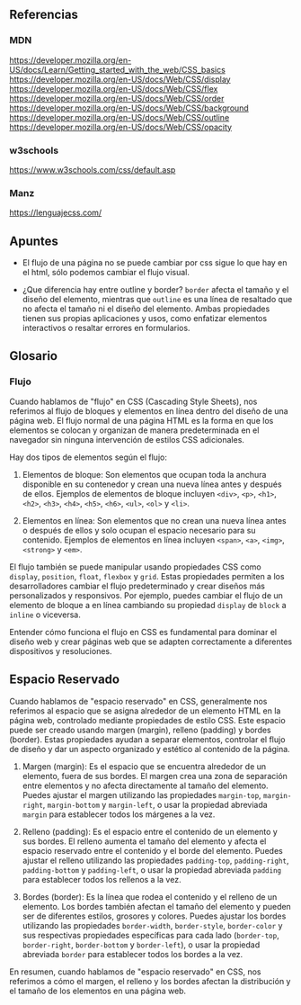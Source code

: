 
## Referencias

### MDN
https://developer.mozilla.org/en-US/docs/Learn/Getting_started_with_the_web/CSS_basics
https://developer.mozilla.org/en-US/docs/Web/CSS/display
https://developer.mozilla.org/en-US/docs/Web/CSS/flex
https://developer.mozilla.org/en-US/docs/Web/CSS/order
https://developer.mozilla.org/en-US/docs/Web/CSS/background
https://developer.mozilla.org/en-US/docs/Web/CSS/outline
https://developer.mozilla.org/en-US/docs/Web/CSS/opacity

### w3schools
https://www.w3schools.com/css/default.asp


### Manz

https://lenguajecss.com/





## Apuntes

- El flujo de una página no se puede cambiar por css sigue lo que hay en el html, sólo podemos cambiar el flujo visual.

- ¿Que diferencia hay entre outline y border? `border` afecta el tamaño y el diseño del elemento, mientras que `outline` es una línea de resaltado que no afecta el tamaño ni el diseño del elemento. Ambas propiedades tienen sus propias aplicaciones y usos, como enfatizar elementos interactivos o resaltar errores en formularios.

## Glosario

### Flujo

Cuando hablamos de "flujo" en CSS (Cascading Style Sheets), nos referimos al flujo de bloques y elementos en línea dentro del diseño de una página web. El flujo normal de una página HTML es la forma en que los elementos se colocan y organizan de manera predeterminada en el navegador sin ninguna intervención de estilos CSS adicionales. 

Hay dos tipos de elementos según el flujo:

1. Elementos de bloque: Son elementos que ocupan toda la anchura disponible en su contenedor y crean una nueva línea antes y después de ellos. Ejemplos de elementos de bloque incluyen `<div>`, `<p>`, `<h1>`, `<h2>`, `<h3>`, `<h4>`, `<h5>`, `<h6>`, `<ul>`, `<ol>` y `<li>`.

2. Elementos en línea: Son elementos que no crean una nueva línea antes o después de ellos y solo ocupan el espacio necesario para su contenido. Ejemplos de elementos en línea incluyen `<span>`, `<a>`, `<img>`, `<strong>` y `<em>`.

El flujo también se puede manipular usando propiedades CSS como `display`, `position`, `float`, `flexbox` y `grid`. Estas propiedades permiten a los desarrolladores cambiar el flujo predeterminado y crear diseños más personalizados y responsivos. Por ejemplo, puedes cambiar el flujo de un elemento de bloque a en línea cambiando su propiedad `display` de `block` a `inline` o viceversa.

Entender cómo funciona el flujo en CSS es fundamental para dominar el diseño web y crear páginas web que se adapten correctamente a diferentes dispositivos y resoluciones.

## Espacio Reservado

Cuando hablamos de "espacio reservado" en CSS, generalmente nos referimos al espacio que se asigna alrededor de un elemento HTML en la página web, controlado mediante propiedades de estilo CSS. Este espacio puede ser creado usando margen (margin), relleno (padding) y bordes (border). Estas propiedades ayudan a separar elementos, controlar el flujo de diseño y dar un aspecto organizado y estético al contenido de la página.

1. Margen (margin): Es el espacio que se encuentra alrededor de un elemento, fuera de sus bordes. El margen crea una zona de separación entre elementos y no afecta directamente al tamaño del elemento. Puedes ajustar el margen utilizando las propiedades `margin-top`, `margin-right`, `margin-bottom` y `margin-left`, o usar la propiedad abreviada `margin` para establecer todos los márgenes a la vez.

2. Relleno (padding): Es el espacio entre el contenido de un elemento y sus bordes. El relleno aumenta el tamaño del elemento y afecta el espacio reservado entre el contenido y el borde del elemento. Puedes ajustar el relleno utilizando las propiedades `padding-top`, `padding-right`, `padding-bottom` y `padding-left`, o usar la propiedad abreviada `padding` para establecer todos los rellenos a la vez.

3. Bordes (border): Es la línea que rodea el contenido y el relleno de un elemento. Los bordes también afectan el tamaño del elemento y pueden ser de diferentes estilos, grosores y colores. Puedes ajustar los bordes utilizando las propiedades `border-width`, `border-style`, `border-color` y sus respectivas propiedades específicas para cada lado (`border-top`, `border-right`, `border-bottom` y `border-left`), o usar la propiedad abreviada `border` para establecer todos los bordes a la vez.

En resumen, cuando hablamos de "espacio reservado" en CSS, nos referimos a cómo el margen, el relleno y los bordes afectan la distribución y el tamaño de los elementos en una página web.


